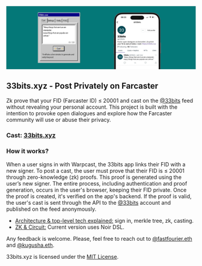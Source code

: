 <img alt="Banner" src="https://github.com/33bits-xyz/.github/blob/main/banner.png?raw=true">


## 33bits.xyz - Post Privately on Farcaster

Zk prove that your FID (Farcaster ID) ≤ 20001 and cast on the [@33bits](https://warpcast.com/33bits) feed without revealing your personal account. This project is built with the intention to provoke open dialogues and explore how the Farcaster community will use or abuse their privacy.

### Cast: [33bits.xyz](https://33bits.xyz/)


### How it works? 

When a user signs in with Warpcast, the 33bits app links their FID with a new signer. To post a cast, the user must prove that their FID is ≤ 20001 through zero-knowledge (zk) proofs. This proof is generated using the user’s new signer. The entire process, including authentication and proof generation, occurs in the user's browser, keeping their FID private. Once the proof is created, it's verified on the app's backend. If the proof is valid, the user's cast is sent through the API to the [@33bits](https://warpcast.com/33bits) account and published on the feed anonymously.

- [Architecture & top-level tech explained:](https://github.com/33bits-xyz/docs) sign in, merkle tree, zk, casting. 
- [ZK & Circuit:](https://github.com/33bits-xyz/app) Current version uses Noir DSL. 

Any feedback is welcome. Please, feel free to reach out to [@fastfourier.eth](https://warpcast.com/fastfourier.eth) and [@kugusha.eth](https://warpcast.com/kugusha.eth). 


33bits.xyz is licensed under the [MIT License](https://github.com/33bits-xyz/app/blob/main/LICENSE).
